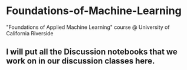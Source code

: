 # Foundations-of-Machine-Learning
"Foundations of Applied Machine Learning" course @ University of California Riverside

I will put all the Discussion notebooks that we work on in our discussion classes here.
---
